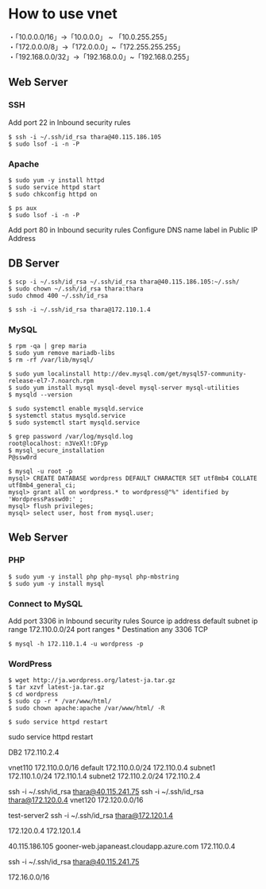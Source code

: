 # How to use vnet


・「10.0.0.0/16」→「10.0.0.0」 ~ 「10.0.255.255」  
・「172.0.0.0/8」→「172.0.0.0」~「172.255.255.255」  
・「192.168.0.0/32」→「192.168.0.0」~「192.168.0.255」  

## Web Server
### SSH
Add port 22 in Inbound security rules
```shell-session
$ ssh -i ~/.ssh/id_rsa thara@40.115.186.105
$ sudo lsof -i -n -P
```

### Apache
```shell-session
$ sudo yum -y install httpd
$ sudo service httpd start
$ sudo chkconfig httpd on

$ ps aux
$ sudo lsof -i -n -P
```
Add port 80 in Inbound security rules
Configure DNS name label in Public IP Address

## DB Server
```shell-session
$ scp -i ~/.ssh/id_rsa ~/.ssh/id_rsa thara@40.115.186.105:~/.ssh/
$ sudo chown ~/.ssh/id_rsa thara:thara
sudo chmod 400 ~/.ssh/id_rsa

$ ssh -i ~/.ssh/id_rsa thara@172.110.1.4

```

### MySQL
 
```shell-session
$ rpm -qa | grep maria
$ sudo yum remove mariadb-libs
$ rm -rf /var/lib/mysql/

$ sudo yum localinstall http://dev.mysql.com/get/mysql57-community-release-el7-7.noarch.rpm
$ sudo yum install mysql mysql-devel mysql-server mysql-utilities
$ mysqld --version

$ sudo systemctl enable mysqld.service
$ systemctl status mysqld.service
$ sudo systemctl start mysqld.service

$ grep password /var/log/mysqld.log
root@localhost: n3VeXl!:DFyp
$ mysql_secure_installation
P@ssw0rd

$ mysql -u root -p
mysql> CREATE DATABASE wordpress DEFAULT CHARACTER SET utf8mb4 COLLATE utf8mb4_general_ci;
mysql> grant all on wordpress.* to wordpress@"%" identified by 'WordpressPasswd0:' ;
mysql> flush privileges;
mysql> select user, host from mysql.user;
```

## Web Server
### PHP
```shell-session
$ sudo yum -y install php php-mysql php-mbstring
$ sudo yum -y install mysql
```
### Connect to MySQL
Add port 3306 in Inbound security rules
Source
 ip address
 default subnet ip range 172.110.0.0/24
 port ranges *
Destination
 any
 3306
 TCP

```shell-session
$ mysql -h 172.110.1.4 -u wordpress -p
```
### WordPress
```shell-session
$ wget http://ja.wordpress.org/latest-ja.tar.gz
$ tar xzvf latest-ja.tar.gz
$ cd wordpress
$ sudo cp -r * /var/www/html/
$ sudo chown apache:apache /var/www/html/ -R

$ sudo service httpd restart
```
sudo service httpd restart


DB2
172.110.2.4

vnet110
 172.110.0.0/16
default
 172.110.0.0/24 
 172.110.0.4
subnet1
 172.110.1.0/24
 172.110.1.4
subnet2
 172.110.2.0/24
 172.110.2.4


ssh -i ~/.ssh/id_rsa thara@40.115.241.75
ssh -i ~/.ssh/id_rsa thara@172.120.0.4
 vnet120
  172.120.0.0/16

test-server2
ssh -i ~/.ssh/id_rsa thara@172.120.1.4

172.120.0.4
172.120.1.4


40.115.186.105
gooner-web.japaneast.cloudapp.azure.com
172.110.0.4



ssh -i ~/.ssh/id_rsa thara@40.115.241.75


172.16.0.0/16
